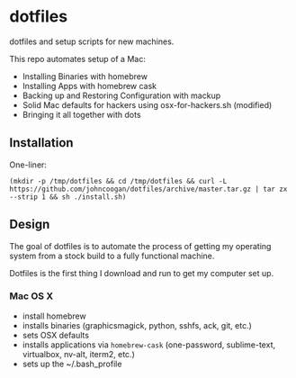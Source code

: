 # dotfiles
dotfiles and setup scripts for new machines.

This repo automates setup of a Mac:

- Installing Binaries with homebrew
- Installing Apps with homebrew cask
- Backing up and Restoring Configuration with mackup
- Solid Mac defaults for hackers using osx-for-hackers.sh (modified)
- Bringing it all together with dots

## Installation

One-liner:

```
(mkdir -p /tmp/dotfiles && cd /tmp/dotfiles && curl -L https://github.com/johncoogan/dotfiles/archive/master.tar.gz | tar zx --strip 1 && sh ./install.sh)
```

## Design

The goal of dotfiles is to automate the process of getting my operating system from a stock build to a fully functional machine. 

Dotfiles is the first thing I download and run to get my computer set up.

### Mac OS X

- install homebrew
- installs binaries (graphicsmagick, python, sshfs, ack, git, etc.)
- sets OSX defaults
- installs applications via `homebrew-cask` (one-password, sublime-text, virtualbox, nv-alt, iterm2, etc.)
- sets up the ~/.bash_profile 
